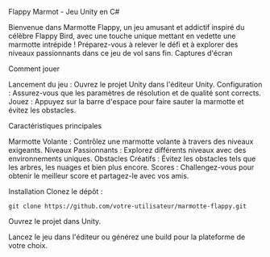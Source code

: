 Flappy Marmot - Jeu Unity en C#

Bienvenue dans Marmotte Flappy, un jeu amusant et addictif inspiré du célèbre Flappy Bird, avec une touche unique mettant en vedette une marmotte intrépide ! Préparez-vous à relever le défi et à explorer des niveaux passionnants dans ce jeu de vol sans fin.
Captures d'écran

Comment jouer

 Lancement du jeu : Ouvrez le projet Unity dans l'éditeur Unity.
    Configuration : Assurez-vous que les paramètres de résolution et de qualité sont corrects.
    Jouez : Appuyez sur la barre d'espace pour faire sauter la marmotte et évitez les obstacles.


Caractéristiques principales

 Marmotte Volante : Contrôlez une marmotte volante à travers des niveaux exigeants.
    Niveaux Passionnants : Explorez différents niveaux avec des environnements uniques.
    Obstacles Créatifs : Évitez les obstacles tels que les arbres, les nuages et bien plus encore.
    Scores : Challengez-vous pour obtenir le meilleur score et partagez-le avec vos amis.



Installation
    Clonez le dépôt :

    git clone https://github.com/votre-utilisateur/marmotte-flappy.git


Ouvrez le projet dans Unity.

Lancez le jeu dans l'éditeur ou générez une build pour la plateforme de votre choix.
